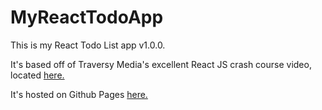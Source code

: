 # MyReactTodoApp
 
This is my React Todo List app v1.0.0. 

It's based off of Traversy Media's excellent React JS crash course video, located <a href="https://www.youtube.com/watch?v=sBws8MSXN7A">here.</a>

It's hosted on Github Pages <a href=https://trinityd.github.io/MyReactTodoApp>here.</a>
